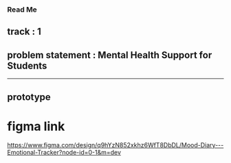 ### Read Me

## track : 1

## problem statement : Mental Health Support for Students
---
## prototype
# figma link
https://www.figma.com/design/q9hYzN852xkhz6WfT8DbDL/Mood-Diary---Emotional-Tracker?node-id=0-1&m=dev

